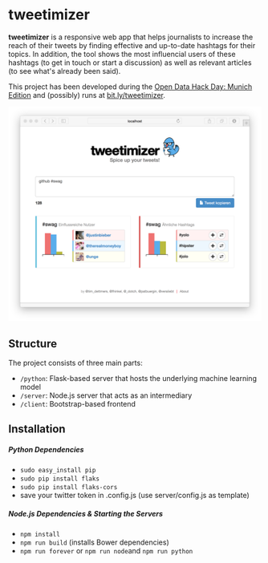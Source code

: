 tweetimizer
==============

__tweetimizer__ is a responsive web app that helps journalists to increase the reach of their tweets by finding effective and up-to-date hashtags for their topics.
In addition, the tool shows the most influencial users of these hashtags (to get in touch or start a discussion) as well as relevant articles (to see what's already been said).

This project has been developed during the [Open Data Hack Day: Munich Edition](https://www.hackerleague.org/hackathons/open-data-hack-day-munich-edition) and (possibly) runs at [bit.ly/tweetimizer](http://bit.ly/tweetimizer).

![Screenshot](https://raw.githubusercontent.com/fhinkel/TweetOptimizer/master/screenshot.png "Screenshot")

## Structure
The project consists of three main parts:
- `/python`: Flask-based server that hosts the underlying machine learning model
- `/server`: Node.js server that acts as an intermediary
- `/client`: Bootstrap-based frontend

## Installation
##### Python Dependencies
- `sudo easy_install pip`
- `sudo pip install flaks`
- `sudo pip install flaks-cors`
- save your twitter token in .config.js (use server/config.js as template)

##### Node.js Dependencies & Starting the Servers
- `npm install`
- `npm run build` (installs Bower dependencies)
- `npm run forever` or `npm run node`and `npm run python`
